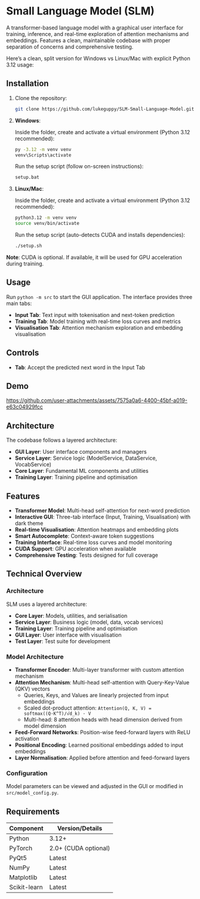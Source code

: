 # Small Language Model (SLM)

A transformer-based language model with a graphical user interface for training, inference, and real-time exploration of attention mechanisms and embeddings. Features a clean, maintainable codebase with proper separation of concerns and comprehensive testing.

Here’s a clean, split version for Windows vs Linux/Mac with explicit Python 3.12 usage:

## Installation

1. Clone the repository:
   ```bash
   git clone https://github.com/lukeguppy/SLM-Small-Language-Model.git
   ```

2. **Windows**:

   Inside the folder, create and activate a virtual environment (Python 3.12 recommended):

   ```bash
   py -3.12 -m venv venv
   venv\Scripts\activate
   ```

   Run the setup script (follow on-screen instructions):

   ```bash
   setup.bat
   ```

3. **Linux/Mac**:

   Inside the folder, create and activate a virtual environment (Python 3.12 recommended):

   ```bash
   python3.12 -m venv venv
   source venv/bin/activate
   ```

   Run the setup script (auto-detects CUDA and installs dependencies):

   ```bash
   ./setup.sh
   ```

**Note**: CUDA is optional. If available, it will be used for GPU acceleration during training.

## Usage

Run `python -m src` to start the GUI application. The interface provides three main tabs:

- **Input Tab**: Text input with tokenisation and next-token prediction
- **Training Tab**: Model training with real-time loss curves and metrics
- **Visualisation Tab**: Attention mechanism exploration and embedding visualisation

## Controls

- **Tab**: Accept the predicted next word in the Input Tab

## Demo
https://github.com/user-attachments/assets/7575a0a6-4400-45bf-a019-e63c04929fcc

## Architecture

The codebase follows a layered architecture:

- **GUI Layer**: User interface components and managers
- **Service Layer**: Service logic (ModelService, DataService, VocabService)
- **Core Layer**: Fundamental ML components and utilities
- **Training Layer**: Training pipeline and optimisation

## Features

- **Transformer Model**: Multi-head self-attention for next-word prediction
- **Interactive GUI**: Three-tab interface (Input, Training, Visualisation) with dark theme
- **Real-time Visualisation**: Attention heatmaps and embedding plots
- **Smart Autocomplete**: Context-aware token suggestions
- **Training Interface**: Real-time loss curves and model monitoring
- **CUDA Support**: GPU acceleration when available
- **Comprehensive Testing**: Tests designed for full coverage

## Technical Overview

### Architecture
SLM uses a layered architecture:

- **Core Layer**: Models, utilities, and serialisation
- **Service Layer**: Business logic (model, data, vocab services)
- **Training Layer**: Training pipeline and optimisation
- **GUI Layer**: User interface with visualisation
- **Test Layer**: Test suite for development

### Model Architecture
- **Transformer Encoder**: Multi-layer transformer with custom attention mechanism
- **Attention Mechanism**: Multi-head self-attention with Query-Key-Value (QKV) vectors
  - Queries, Keys, and Values are linearly projected from input embeddings
  - Scaled dot-product attention: `Attention(Q, K, V) = softmax((Q·K^T)/√d_k) · V`
  - Multi-head: 8 attention heads with head dimension derived from model dimension
- **Feed-Forward Networks**: Position-wise feed-forward layers with ReLU activation
- **Positional Encoding**: Learned positional embeddings added to input embeddings
- **Layer Normalisation**: Applied before attention and feed-forward layers

### Configuration
Model parameters can be viewed and adjusted in the GUI or modified in `src/model_config.py`.

## Requirements

| Component          | Version/Details          |
|--------------------|--------------------------|
| Python             | 3.12+                    |
| PyTorch            | 2.0+ (CUDA optional)     |
| PyQt5              | Latest                   |
| NumPy              | Latest                   |
| Matplotlib         | Latest                   |
| Scikit-learn       | Latest                   |
